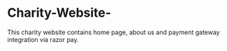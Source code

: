 # Charity-Website-
This charity website contains home page, about us and payment gateway integration via razor pay.
